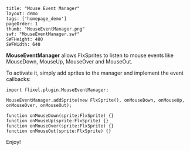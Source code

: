 ```
title: "Mouse Event Manager"
layout: demo
tags: ['homepage_demo']
pageOrder: 1
thumb: "MouseEventManager.png"
swf: "MouseEventManager.swf"
SWFHeight: 480
SWFWidth: 640
```

**MouseEventManager** allows FlxSprites to listen to mouse events like MouseDown, MouseUp, MouseOver and MouseOut.

To activate it, simply add sprites to the manager and implement the event callbacks:

	import flixel.plugin.MouseEventManager;

	MouseEventManager.addSprite(new FlxSprite(), onMouseDown, onMouseUp, onMouseOver, onMouseOut); 

	function onMouseDown(sprite:FlxSprite) {}
	function onMouseUp(sprite:FlxSprite) {}
	function onMouseOver(sprite:FlxSprite) {}
	function onMouseOut(sprite:FlxSprite) {}

Enjoy!